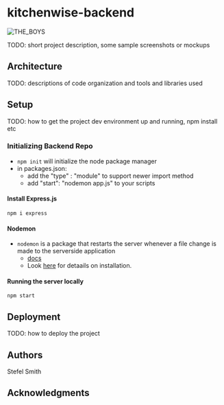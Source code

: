 # kitchenwise-backend

![THE_BOYS](https://github.com/dartmouth-cs98-23f/project-embedded-pantry/assets/90659949/cf96b595-a592-4b15-9057-54b348b2463f)


TODO: short project description, some sample screenshots or mockups

## Architecture

TODO:  descriptions of code organization and tools and libraries used

## Setup

TODO: how to get the project dev environment up and running, npm install etc

### Initializing Backend Repo 

* `npm init` will initialize the node package manager
* in packages.json: 
  * add the "type" : "module" to support newer import method 
  * add "start": "nodemon app.js" to your scripts 

#### Install Express.js
```npm i express```

#### Nodemon 
* `nodemon` is a package that restarts the server whenever a file change is made to the serverside application
  * [docs](https://www.npmjs.com/package/nodemon?activeTab=readme)
  * Look [here](https://stackoverflow.com/questions/56687560/how-to-install-nodemon-nodejs-on-macos-nodemon-keeping-show-command-not-found) for detaails on installation.

#### Running the server locally 
```npm start```

## Deployment

TODO: how to deploy the project

## Authors

Stefel Smith <br>


## Acknowledgments
